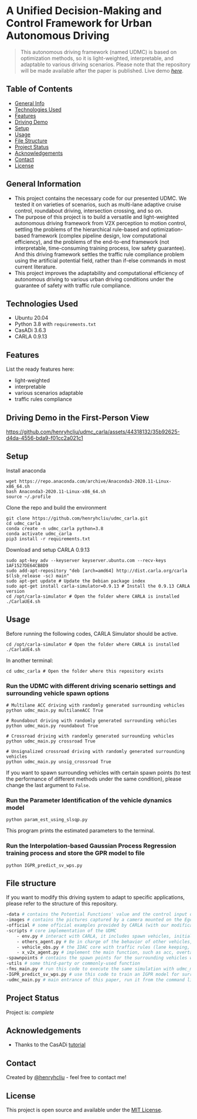 # A Unified Decision-Making and Control Framework for Urban Autonomous Driving
> This autonomous driving framework (named UDMC) is based on optimization methods, so it is light-weighted, interpretable, and adaptable to various driving scenarios.
> Please note that the repository will be made available after the paper is published.
> Live demo [_here_](https://youtu.be/Jn2BrnhnCoU).

## Table of Contents
* [General Info](#general-information)
* [Technologies Used](#technologies-used)
* [Features](#features)
* [Driving Demo](#driving-demo-in-the-first-person-view)
* [Setup](#setup)
* [Usage](#usage)
* [File Structure](#file-structure)
* [Project Status](#project-status)
* [Acknowledgements](#acknowledgements)
* [Contact](#contact)
* [License](#license)


## General Information
- This project contains the necessary code for our presented UDMC. We tested it on varieties of scenarios, such as multi-lane adaptive cruise control, roundabout driving, intersection crossing, and so on.
- The purpose of this project is to build a versatile and light-weighted autonomous driving framework from V2X perception to motion control, settling the problems of the hierarchical rule-based and optimization-based framework (complex pipeline design, low computational efficiency), and the problems of the end-to-end framework (not interpretable, time-consuming training process, low safety guarantee). And this driving framework settles the traffic rule compliance problem using the artificial potential field, rather than if-else commands in most current literature.
- This project improves the adaptability and computational efficiency of autonomous driving to various urban driving conditions under the guarantee of safety with traffic rule compliance.
<!-- You don't have to answer all the questions - just the ones relevant to your project. -->


## Technologies Used
- Ubuntu 20.04
- Python 3.8 with `requirements.txt`
- CasADi 3.6.3
- CARLA 0.9.13


## Features
List the ready features here:
- light-weighted
- interpretable
- various scenarios adaptable
- traffic rules compliance


## Driving Demo in the First-Person View


https://github.com/henryhcliu/udmc_carla/assets/44318132/35b92625-d4da-4556-bda9-f01cc2a021c1


## Setup
Install anaconda
```Shell
wget https://repo.anaconda.com/archive/Anaconda3-2020.11-Linux-x86_64.sh
bash Anaconda3-2020.11-Linux-x86_64.sh
source ~/.profile
```

Clone the repo and build the environment
```Shell
git clone https://github.com/henryhcliu/udmc_carla.git
cd udmc_carla
conda create -n udmc_carla python=3.8
conda activate udmc_carla
pip3 install -r requirements.txt
```

Download and setup CARLA 0.9.13
```Shell
sudo apt-key adv --keyserver keyserver.ubuntu.com --recv-keys 1AF1527DE64CB8D9
sudo add-apt-repository "deb [arch=amd64] http://dist.carla.org/carla $(lsb_release -sc) main"
sudo apt-get update # Update the Debian package index
sudo apt-get install carla-simulator=0.9.13 # Install the 0.9.13 CARLA version
cd /opt/carla-simulator # Open the folder where CARLA is installed
./CarlaUE4.sh
```

## Usage
Before running the following codes, CARLA Simulator should be active.
```Shell
cd /opt/carla-simulator # Open the folder where CARLA is installed
./CarlaUE4.sh
```
In another terminal:
```Shell
cd udmc_carla # Open the folder where this repository exists
```
### Run the UDMC with different driving scenario settings and surrounding vehicle spawn options
```Shell 
# Multilane ACC driving with randomly generated surrounding vehicles
python udmc_main.py multilaneACC True

# Roundabout driving with randomly generated surrounding vehicles
python udmc_main.py roundabout True

# Crossroad driving with randomly generated surrounding vehicles
python udmc_main.py crossroad True

# Unsignalized crossroad driving with randomly generated surrounding vehicles
python udmc_main.py unsig_crossroad True
```
If you want to spawn surrounding vehicles with certain spawn points (to test the performance of different methods under the same condition), please change the last argument to `False`.
### Run the Parameter Identification of the vehicle dynamics model
```Shell
python param_est_using_slsqp.py
```
This program prints the estimated parameters to the terminal.
### Run the Interpolation-based Gaussian Process Regression training process and store the GPR model to file
```Shell
python IGPR_predict_sv_wps.py
```

## File structure
If you want to modify this driving system to adapt to specific applications, please refer to the structure of this repository.
```bash
-data # contains the Potential Functions' value and the control input during autonomous driving
-images # contains the pictures captured by a camera mounted on the Ego Vehicle with T_s time step
-official # some official examples provided by CARLA (with our modification)
-scripts # core implementation of the UDMC
    - env.py # interact with CARLA, it includes spawn vehicles, initial visualization, and CARLA environment, etc.
    - others_agent.py # Be in charge of the behavior of other vehicles, like following the lane and changing lane
    - vehicle_obs.py # the IDAC core with traffic rules (lane keeping, not running to solid lane markings, not running a red light, etc)
    - x_v2x_agent.py # implement the main function, such as acc, overtaking, and parking
-spawnpoints # contains the spawn points for the surrounding vehicles when not using `random_spawn` mode
-utils # some third-party or commonly-used function
-fms_main.py # run this code to execute the same simulation with udmc_main.py, but the Ego Vehicle uses Finite State Machine to control its motion
-IGPR_predict_sv_wps.py # use this code to train an IGPR model for surrounding vehicles' motion from 15 pieces of history state record to 10 pieces of future state prediction.
-udmc_main.py # main entrance of this paper, run it from the command line with an augment (crossroad, multilaneACC, roundabout,...), before that you need to launch CarlaUE4 following the instruction above.
```

## Project Status
Project is: _complete_ 


## Acknowledgements
- Thanks to the CasADi [tutorial](https://web.casadi.org/docs/#nonlinear-programming)


## Contact
Created by [@henryhcliu](https://www.linkedin.com/in/haichaoliu) - feel free to contact me!


<!-- Optional -->
## License
This project is open source and available under the [MIT License](https://opensource.org/license/mit/).

<!-- You don't have to include all sections - just the one's relevant to your project -->
